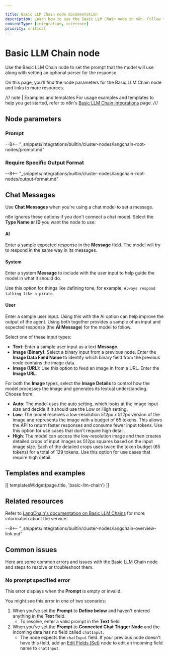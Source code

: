 ```yaml
---

title: Basic LLM Chain node documentation
description: Learn how to use the Basic LLM Chain node in n8n. Follow technical documentation to integrate Basic LLM Chain node into your workflows.
contentType: [integration, reference]
priority: critical
---
```


# Basic LLM Chain node

Use the Basic LLM Chain node to set the prompt that the model will use along with setting an optional parser for the response.

On this page, you'll find the node parameters for the Basic LLM Chain node and links to more resources.

/// note | Examples and templates
For usage examples and templates to help you get started, refer to n8n's [Basic LLM Chain integrations](https://n8n.io/integrations/basic-llm-chain/) page.
///	

## Node parameters

### Prompt

--8<-- "_snippets/integrations/builtin/cluster-nodes/langchain-root-nodes/prompt.md"

### Require Specific Output Format

--8<-- "_snippets/integrations/builtin/cluster-nodes/langchain-root-nodes/output-format.md"

## Chat Messages

Use **Chat Messages** when you're using a chat model to set a message.

n8n ignores these options if you don't connect a chat model. Select the **Type Name or ID** you want the node to use:

#### AI

Enter a sample expected response in the **Message** field. The model will try to respond in the same way in its messages.

#### System

Enter a system **Message** to include with the user input to help guide the model in what it should do.

Use this option for things like defining tone, for example: `Always respond talking like a pirate`.

#### User

Enter a sample user input. Using this with the AI option can help improve the output of the agent. Using both together provides a sample of an input and expected response (the **AI Message**) for the model to follow.

Select one of these input types:

* **Text**: Enter a sample user input as a text **Message**.
* **Image (Binary)**: Select a binary input from a previous node. Enter the **Image Data Field Name** to identify which binary field from the previous node contains the image data.
* **Image (URL)**: Use this option to feed an image in from a URL. Enter the **Image URL**.

For both the **Image** types, select the **Image Details** to control how the model processes the image and generates its textual understanding. Choose from:

* **Auto**: The model uses the auto setting, which looks at the image input size and decide if it should use the Low or High setting.
* **Low**: The model receives a low-resolution 512px x 512px version of the image and represents the image with a budget of 65 tokens. This allows the API to return faster responses and consume fewer input tokens. Use this option for use cases that don't require high detail.
* **High**: The model can access the low-resolution image and then creates detailed crops of input images as 512px squares based on the input image size. Each of the detailed crops uses twice the token budget (65 tokens) for a total of 129 tokens. Use this option for use cases that require high detail.

## Templates and examples

<!-- see https://www.notion.so/n8n/Pull-in-templates-for-the-integrations-pages-37c716837b804d30a33b47475f6e3780 -->
[[ templatesWidget(page.title, 'basic-llm-chain') ]]

## Related resources

Refer to [LangChain's documentation on Basic LLM Chains](https://js.langchain.com/docs/tutorials/llm_chain/) for more information about the service.

--8<-- "_snippets/integrations/builtin/cluster-nodes/langchain-overview-link.md"


## Common issues

Here are some common errors and issues with the Basic LLM Chain node and steps to resolve or troubleshoot them.

### No prompt specified error

This error displays when the **Prompt** is empty or invalid.

You might see this error in one of two scenarios:

1. When you've set the **Prompt** to **Define below** and haven't entered anything in the **Text** field.
    * To resolve, enter a valid prompt in the **Text** field.
2. When you've set the **Prompt** to **Connected Chat Trigger Node** and the incoming data has no field called `chatInput`. 
    * The node expects the `chatInput` field. If your previous node doesn't have this field, add an [Edit Fields (Set)](/integrations/builtin/core-nodes/n8n-nodes-base.set.md) node to edit an incoming field name to `chatInput`.
